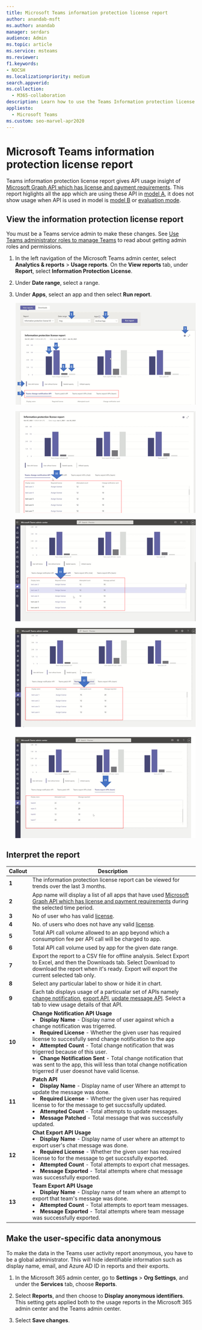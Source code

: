 ```yaml
---
title: Microsoft Teams information protection license report
author: anandab-msft
ms.author: anandab
manager: serdars
audience: Admin
ms.topic: article
ms.service: msteams
ms.reviewer: 
f1.keywords:
- NOCSH
ms.localizationpriority: medium
search.appverid: 
ms.collection: 
  - M365-collaboration
description: Learn how to use the Teams Information protection license report in the Microsoft Teams admin center to see how apps in your organization are using change notification events subscription APIs.
appliesto: 
  - Microsoft Teams
ms.custom: seo-marvel-apr2020
---
```


# Microsoft Teams information protection license report


Teams information protection license report gives API usage insight of [Microsoft Graph API which has license and payment requirements](https://docs.microsoft.com/en-us/graph/teams-licenses). This report higlights all the app which are using these API in [model A](https://docs.microsoft.com/en-us/graph/teams-licenses#modela-requirements), it does not show usage when API is used in model is [model B](https://docs.microsoft.com/en-us/graph/teams-licenses#modelb-requirements) or [evaluation mode](https://docs.microsoft.com/en-us/graph/teams-licenses#evaluation-mode-default-requirements). 


## View the information protection license report

You must be a Teams service admin to make these changes. See [Use Teams administrator roles to manage Teams](../using-admin-roles.md) to read about getting admin roles and permissions.

1. In the left navigation of the Microsoft Teams admin center, select **Analytics & reports** > **Usage reports**. On the **View reports** tab, under **Report**, select **Information Protection License**.
2. Under **Date range**, select a range.
3. Under **Apps**, select an app and then select **Run report**.

    ![Screenshot of the Teams information protection license report in the Teams admin center with callouts.](../media/teams-info-protection-license-report-chart-with-callouts.png "Screenshot of the Teams information protection license report in the Teams admin center with callouts")
    
    ![Screenshot of the Teams information protection license report in the Teams admin center with callouts.](../media/teams-info-protection-license-report-change-notification-with-callouts.png "Screenshot of the Teams information protection license report in the Teams admin center with callouts")
    
    ![Screenshot of the Teams information protection license report in the Teams admin center with callouts.](../media/teams-info-protection-license-report-patch-api-tab-with-callouts.png "Screenshot of the Teams information protection license report in the Teams admin center with callouts")
    
    ![Screenshot of the Teams information protection license report in the Teams admin center with callouts.](../media/teams-info-protection-license-report-chat-export-api-tab-with-callouts.png "Screenshot of the Teams information protection license report in the Teams admin center with callouts")
    
    ![Screenshot of the Teams information protection license report in the Teams admin center with callouts.](../media/teams-info-protection-license-report-team-export-api-tab-with-callouts.png "Screenshot of the Teams information protection license report in the Teams admin center with callouts")


    

## Interpret the report

|Callout |Description  |
|--------|-------------|
|**1**   |The information protection license report can be viewed for trends over the last 3 months. |
|**2**   |App name will display a list of all apps that have used [Microsoft Graph API which has license and payment requirements](https://docs.microsoft.com/en-us/graph/teams-licenses) during the selected time period.|
|**3**   |No of user who has valid [license](https://docs.microsoft.com/en-us/graph/teams-licenses#required-licenses-for-modela).  |
|**4**   |No. of users who does not have any valid [license](https://docs.microsoft.com/en-us/graph/teams-licenses#required-licenses-for-modela).  |
|**5**   |Total API call volume allowed to an app beyond which a consumption fee per API call will be charged to app. |
|**6**   |Total API call volume used by app for the given date range. |
|**7**   |Export the report to a CSV file for offline analysis. Select Export to Excel, and then the Downloads tab. Select Download to download the report when it's ready. Export will export the current selected tab only.|
|**8**   |Select any particular label to show  or hide it in chart. |
|**9**   |Each tab displays usage of a particualar set of APIs namely [change notification](/graph/api/resources/webhooks?view=graph-rest-1.0), [export API](/microsoftteams/export-teams-content), [update message API](/graph/api/message-update). Select a tab to view usage details of that API. |
|**10**   |**Change Notification API Usage**<li>**Display Name** - Display name of user against which a change notification was trigerred.</li><li>**Required License** - Whether the given user has required license to succesfully send change notification to the app</li><li>**Attempted Count** - Total change notification that was trigerred because of this user.</li><li>**Change Notification Sent** - Total change notification that was sent to the app, this will less than total change notification trigerred if user doesnot have valid license.</li>|
|**11**|**Patch API**<li>**Display Name** - Display name of user Where an attempt to update the message was done.</li> <li>**Required License** - Whether the given user has required license to for the message to get succssfully updated.</li><li>**Attempted Count** - Total attempts to update messages.</li><li>**Message Patched** - Total message that was successfully updated.</li>|
|**12**|**Chat Export API Usage**<li>**Display Name** - Display name of user where an attempt to export user's chat message was done.</li><li>**Required License** - Whether the given user has required license to for the message to get succssfully exported.</li><li>**Attempted Count** - Total attempts to export chat messages.</li><li>**Message Exported** - Total attempts where chat message was successfully exported.</li> |
|**13**|**Team Export API Usage**<li>**Display Name** - Display name of team where an attempt to export that team's message was done.</li><li>**Attempted Count** - Total attempts to eport team messages.</li><li>**Message Exported** - Total attempts where team message was successfully exported.</li> |


## Make the user-specific data anonymous

To make the data in the Teams user activity report anonymous, you have to be a global administrator. This will hide identifiable information such as display name, email, and Azure AD ID in reports and their exports.

1. In the Microsoft 365 admin center, go to **Settings** \> **Org Settings**, and under the **Services** tab, choose **Reports**.
    
2. Select **Reports**, and then choose to **Display anonymous identifiers**. This setting gets applied both to the usage reports in the Microsoft 365 admin center and the Teams admin center.
  
3. Select **Save changes**.